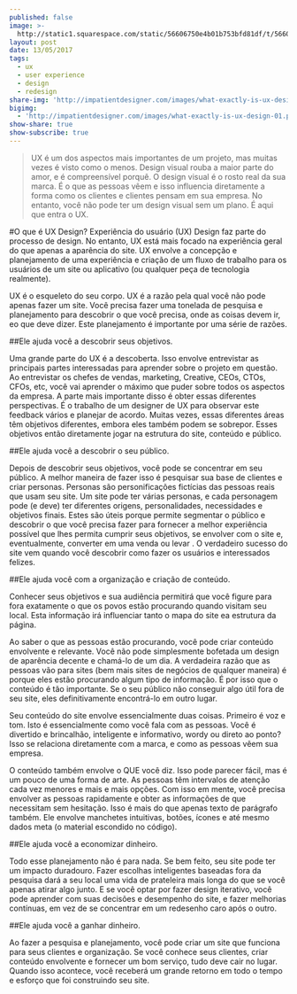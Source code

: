 ```yaml
---
published: false
image: >-
  http://static1.squarespace.com/static/56606750e4b01b753bfd81df/t/566067a5e4b0c6494ab853de/1491841881998/
layout: post
date: 13/05/2017
tags:
  - ux
  - user experience
  - design
  - redesign
share-img: 'http://impatientdesigner.com/images/what-exactly-is-ux-design-01.png'
bigimg:
  - 'http://impatientdesigner.com/images/what-exactly-is-ux-design-01.png': Poloniex
show-share: true
show-subscribe: true
---
```

> UX é um dos aspectos mais importantes de um projeto, mas muitas vezes é visto como o menos. Design visual rouba a maior parte do amor, e é compreensível porquê. O design visual é o rosto real da sua marca. É o que as pessoas vêem e isso influencia diretamente a forma como os clientes e clientes pensam em sua empresa. No entanto, você não pode ter um design visual sem um plano. É aqui que entra o UX.

#O que é UX Design?
Experiência do usuário (UX) Design faz parte do processo de design. No entanto, UX está mais focado na experiência geral do que apenas a aparência do site. UX envolve a concepção e planejamento de uma experiência e criação de um fluxo de trabalho para os usuários de um site ou aplicativo (ou qualquer peça de tecnologia realmente).

UX é o esqueleto do seu corpo. UX é a razão pela qual você não pode apenas fazer um site. Você precisa fazer uma tonelada de pesquisa e planejamento para descobrir o que você precisa, onde as coisas devem ir, eo que deve dizer. Este planejamento é importante por uma série de razões.

##Ele ajuda você a descobrir seus objetivos.

Uma grande parte do UX é a descoberta. Isso envolve entrevistar as principais partes interessadas para aprender sobre o projeto em questão. Ao entrevistar os chefes de vendas, marketing, Creative, CEOs, CTOs, CFOs, etc, você vai aprender o máximo que puder sobre todos os aspectos da empresa. A parte mais importante disso é obter essas diferentes perspectivas. É o trabalho de um designer de UX para observar este feedback vários e planejar de acordo. Muitas vezes, essas diferentes áreas têm objetivos diferentes, embora eles também podem se sobrepor. Esses objetivos então diretamente jogar na estrutura do site, conteúdo e público.

##Ele ajuda você a descobrir o seu público.

Depois de descobrir seus objetivos, você pode se concentrar em seu público. A melhor maneira de fazer isso é pesquisar sua base de clientes e criar personas. Personas são personificações fictícias das pessoas reais que usam seu site. Um site pode ter várias personas, e cada personagem pode (e deve) ter diferentes origens, personalidades, necessidades e objetivos finais. Estes são úteis porque permite segmentar o público e descobrir o que você precisa fazer para fornecer a melhor experiência possível que lhes permita cumprir seus objetivos, se envolver com o site e, eventualmente, converter em uma venda ou levar . O verdadeiro sucesso do site vem quando você descobrir como fazer os usuários e interessados ​​felizes.

##Ele ajuda você com a organização e criação de conteúdo.

Conhecer seus objetivos e sua audiência permitirá que você figure para fora exatamente o que os povos estão procurando quando visitam seu local. Esta informação irá influenciar tanto o mapa do site ea estrutura da página.

Ao saber o que as pessoas estão procurando, você pode criar conteúdo envolvente e relevante. Você não pode simplesmente bofetada um design de aparência decente e chamá-lo de um dia. A verdadeira razão que as pessoas vão para sites (bem mais sites de negócios de qualquer maneira) é porque eles estão procurando algum tipo de informação. É por isso que o conteúdo é tão importante. Se o seu público não conseguir algo útil fora de seu site, eles definitivamente encontrá-lo em outro lugar.

Seu conteúdo do site envolve essencialmente duas coisas. Primeiro é voz e tom. Isto é essencialmente como você fala com as pessoas. Você é divertido e brincalhão, inteligente e informativo, wordy ou direto ao ponto? Isso se relaciona diretamente com a marca, e como as pessoas vêem sua empresa.

O conteúdo também envolve o QUE você diz. Isso pode parecer fácil, mas é um pouco de uma forma de arte. As pessoas têm intervalos de atenção cada vez menores e mais e mais opções. Com isso em mente, você precisa envolver as pessoas rapidamente e obter as informações de que necessitam sem hesitação. Isso é mais do que apenas texto de parágrafo também. Ele envolve manchetes intuitivas, botões, ícones e até mesmo dados meta (o material escondido no código).

##Ele ajuda você a economizar dinheiro.

Todo esse planejamento não é para nada. Se bem feito, seu site pode ter um impacto duradouro. Fazer escolhas inteligentes baseadas fora da pesquisa dará a seu local uma vida de prateleira mais longa do que se você apenas atirar algo junto. E se você optar por fazer design iterativo, você pode aprender com suas decisões e desempenho do site, e fazer melhorias contínuas, em vez de se concentrar em um redesenho caro após o outro.

##Ele ajuda você a ganhar dinheiro.

Ao fazer a pesquisa e planejamento, você pode criar um site que funciona para seus clientes e organização. Se você conhece seus clientes, criar conteúdo envolvente e fornecer um bom serviço, tudo deve cair no lugar. Quando isso acontece, você receberá um grande retorno em todo o tempo e esforço que foi construindo seu site.
